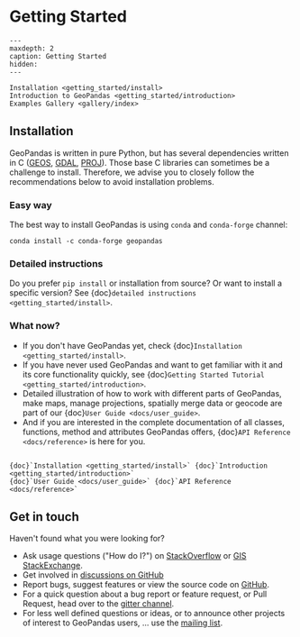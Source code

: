 # Getting Started

```{toctree}
---
maxdepth: 2
caption: Getting Started
hidden:
---

Installation <getting_started/install>
Introduction to GeoPandas <getting_started/introduction>
Examples Gallery <gallery/index>
```

## Installation

GeoPandas is written in pure Python, but has several dependencies written in C
([GEOS](https://geos.osgeo.org), [GDAL](https://www.gdal.org/), [PROJ](https://proj.org/)).  Those base C libraries can sometimes be a challenge to
install. Therefore, we advise you to closely follow the recommendations below to avoid
installation problems.

### Easy way

The best way to install GeoPandas is using ``conda`` and ``conda-forge`` channel:

```
conda install -c conda-forge geopandas
```

### Detailed instructions

Do you prefer ``pip install`` or installation from source? Or want to install a specific version? See
{doc}`detailed instructions <getting_started/install>`.

### What now?

- If you don't have GeoPandas yet, check {doc}`Installation <getting_started/install>`.
- If you have never used GeoPandas and want to get familiar with it and its core
  functionality quickly, see {doc}`Getting Started Tutorial <getting_started/introduction>`.
- Detailed illustration of how to work with different parts of GeoPandas, make maps,
  manage projections, spatially merge data or geocode are part of our
  {doc}`User Guide <docs/user_guide>`.
- And if you are interested in the complete
  documentation of all classes, functions, method and attributes GeoPandas offers,
  {doc}`API Reference <docs/reference>` is here for you.

```{container} button

{doc}`Installation <getting_started/install>` {doc}`Introduction <getting_started/introduction>`
{doc}`User Guide <docs/user_guide>` {doc}`API Reference <docs/reference>`
```

## Get in touch

Haven't found what you were looking for?

- Ask usage questions ("How do I?") on [StackOverflow](https://stackoverflow.com/questions/tagged/geopandas) or [GIS StackExchange](https://gis.stackexchange.com/questions/tagged/geopandas).
- Get involved in [discussions on GitHub](https://github.com/geopandas/geopandas/discussions)
- Report bugs, suggest features or view the source code on [GitHub](https://github.com/geopandas/geopandas).
- For a quick question about a bug report or feature request, or Pull Request,
  head over to the [gitter channel](https://gitter.im/geopandas/geopandas).
- For less well defined questions or ideas, or to announce other projects of
  interest to GeoPandas users, ... use the [mailing list](https://groups.google.com/forum/#!forum/geopandas).
